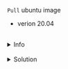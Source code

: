 
`Pull` ubuntu image
* verion 20.04


<br>
<details><summary>Info</summary>
<br>

```plain

Image: Binary file which includes all data/requirements to be run as a Container


```

</details>



<br>
<details>
<summary>Solution</summary>
<br>

<br>
```plain

docker pull ubuntu:20.04

```{{exec}}

<br>

</details>
